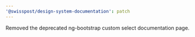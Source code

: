 ```yaml
---
'@swisspost/design-system-documentation': patch
---
```


Removed the deprecated ng-bootstrap custom select documentation page.
